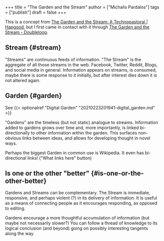 +++
title = "The Garden and the Stream"
author = ["Michalis Pardalos"]
tags = ["publish"]
draft = false
+++

This is a concept from [The Garden and the Stream: A Technopastoral | Hapgood](https://hapgood.us/2015/10/17/the-garden-and-the-stream-a-technopastoral/), but I first came in contact with it through [The Garden and the Stream - Doubleloop](https://commonplace.doubleloop.net/the-garden-and-the-stream).


## Stream {#stream}

"Streams" are continuous feeds of information. "The Stream" is the aggregate of all those streams in the web. Facebook, Twitter, Reddit, Blogs, and social media in general. Information appears on streams, is consumed, maybe there is some response to it initially, but after interest dies down it is not altered again.


## Garden {#garden}

See {{< optionalref "Digital Garden" "20210223201941-digital_garden.md" >}}

"Gardens" are the timeless (but not static) analogue to streams. Information added to gardens grows over time and, more importantly, is linked bi-directionally to other information within the garden. This surfaces non-obvious links between ideas, and allows for developing thought in novel ways.

Perhaps the biggest Garden in common use is Wikipedia. It even has bi-directional links! ("What links here" button)


## Is one or the other "better" {#is-one-or-the-other-better}

Gardens and Streams can be complementary. The Stream is immediate, responsive, and perhaps violent (?) in its delivery of information. It is useful as a means of connecting people as it encourages responding, as opposed to editing.

Gardens encourage a more thoughtful accumulation of information (but maybe not necessarily slower?) You can follow a thread of knowledge to its logical conclusion (and beyond) going on possibly interesting tangents along the way.

